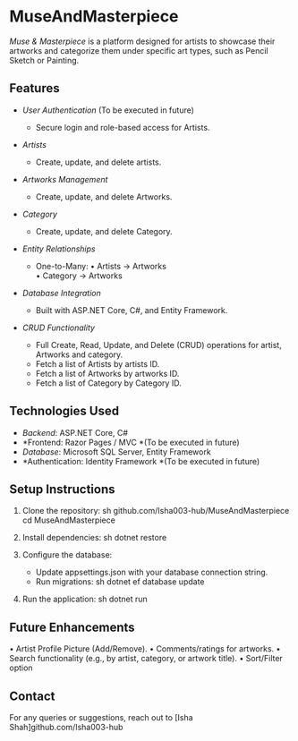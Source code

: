 # MuseAndMasterpiece

*Muse & Masterpiece* is a platform designed for artists to showcase their artworks and categorize them under specific art types, such as Pencil Sketch or Painting. 
## Features

- *User Authentication* (To be executed in future)
  - Secure login and role-based access for Artists.
- *Artists*
  - Create, update, and delete artists.
- *Artworks Management*
  - Create, update, and delete Artworks.
- *Category*
  - Create, update, and delete Category.
  
- *Entity Relationships*
  - One-to-Many: 
      • Artists -> Artworks  
      • Category -> Artworks  
    
- *Database Integration*
  - Built with ASP.NET Core, C#, and Entity Framework.
    
- *CRUD Functionality*
  - Full Create, Read, Update, and Delete (CRUD) operations for artist, Artworks and category.
  - Fetch a list of Artists by artists ID.
  - Fetch a list of Artworks by artworks ID.
  - Fetch a list of Category by Category ID.
  
## Technologies Used

- *Backend*: ASP.NET Core, C#
- *Frontend: Razor Pages / MVC *(To be executed in future)
- *Database*: Microsoft SQL Server, Entity Framework
- *Authentication: Identity Framework *(To be executed in future)

## Setup Instructions

1. Clone the repository:
   sh
   github.com/Isha003-hub/MuseAndMasterpiece
   cd MuseAndMasterpiece
   
2. Install dependencies:
   sh
   dotnet restore
   
3. Configure the database:
   - Update appsettings.json with your database connection string.
   - Run migrations:
     sh
     dotnet ef database update
     
4. Run the application:
   sh
   dotnet run
   

## Future Enhancements 

•	Artist Profile Picture (Add/Remove). 
•	Comments/ratings for artworks. 
•	Search functionality (e.g., by artist, category, or artwork title). 
•	Sort/Filter option 

## Contact

For any queries or suggestions, reach out to [Isha Shah]github.com/Isha003-hub
